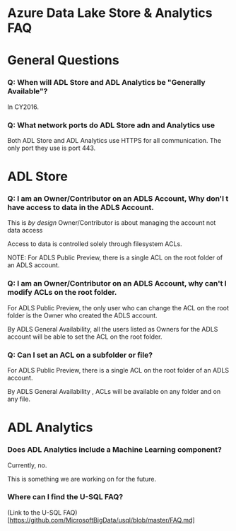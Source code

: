 # Azure Data Lake Store & Analytics FAQ

# General Questions

### Q: When will ADL Store and ADL Analytics be "Generally Available"?

In CY2016.

### Q: What network ports do ADL Store adn and  Analytics use

Both ADL Store and ADL Analytics use HTTPS for all communication. The only port they use is port 443.

# ADL Store

### Q: I am an Owner/Contributor on an ADLS Account, Why don'I t have access to data in the ADLS Account.

This is *by design* Owner/Contributor is about managing the account not data access

Access to data is controlled solely through filesystem ACLs. 

NOTE: For ADLS Public Preview, there is a single ACL on the root folder of an ADLS account.

### Q: I am an Owner/Contributor on an ADLS Account, why can't I modify ACLs on the root folder.

For ADLS Public Preview, the only user who can change the ACL on the root folder is the Owner who created the ADLS account.

By ADLS General Availability, all the users listed as Owners for the ADLS account will be able to set the ACL on the root folder.

### Q: Can I set an ACL on a subfolder or file?

For ADLS Public Preview, there is a single ACL on the root folder of an ADLS account.

By  ADLS General Availability , ACLs will be available on any folder and on any file.



# ADL Analytics

### Does ADL Analytics include a Machine Learning component?

Currently, no.

This is something we are working on for the future.

### Where can I find the U-SQL FAQ?

(Link to the U-SQL FAQ)[https://github.com/MicrosoftBigData/usql/blob/master/FAQ.md]

